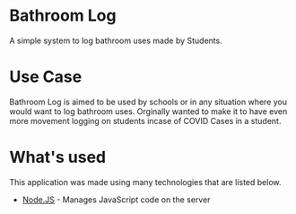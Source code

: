 # Bathroom Log
A simple system to log bathroom uses made by Students.  
# Use Case  
Bathroom Log is aimed to be used by schools or in any situation where you would want to log bathroom uses. Orginally wanted to make it to have even more movement logging on students incase of COVID Cases in a student.  
# What's used
This application was made using many technologies that are listed below.
- [Node.JS](http://nodejs.org/) - Manages JavaScript code on the server
